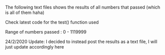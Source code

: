 The following text files shows the results of all numbers that passed (which is all of them haha)

Check latest code for the test() function used

Range of numbers passed : 0 - 1119999

24/2/2020 Update: I decided to instead post the results as a text file, I will just update accordingly here
